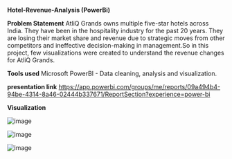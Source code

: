 **Hotel-Revenue-Analysis (PowerBi)**

**Problem Statement**
AtliQ Grands owns multiple five-star hotels across India. They have been in the hospitality industry for the past 20 years. They are losing their market share and revenue due to strategic moves from other competitors and ineffective decision-making in management.So in this project, few visualizations were created to understand the revenue changes for AtliQ Grands.

**Tools used**
Microsoft PowerBI - Data cleaning, analysis and visualization.

**presentation link**
https://app.powerbi.com/groups/me/reports/09a494b4-94be-4314-8a46-02444b337671/ReportSection?experience=power-bi

**Visualization**

![image](https://github.com/RamyaSaka/Hotel-Revenue-Analysis-PowerBi-/assets/121084757/ab9b0199-ef10-4782-be2b-b753a7d01a92)


![image](https://github.com/RamyaSaka/Hotel-Revenue-Analysis-PowerBi-/assets/121084757/1ac60b38-a561-4041-abc6-287661aa20ad)


![image](https://github.com/RamyaSaka/Hotel-Revenue-Analysis-PowerBi-/assets/121084757/22edbc5b-3f8a-4614-ad1e-facb688a2179)

